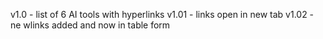 v1.0 - list of 6 AI tools with hyperlinks
v1.01 - links open in new tab
v1.02 - ne wlinks added and now in table form
